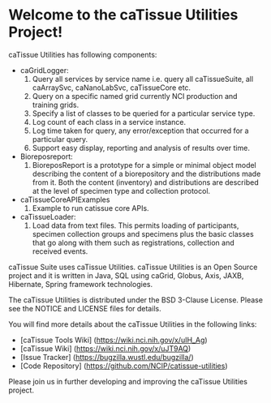 Welcome to the caTissue Utilities Project!
=====================================

caTissue Utilities has following components:
* caGridLogger: 
	1. Query all services by service name i.e. query all caTissueSuite, all caArraySvc, caNanoLabSvc, caTissueCore etc.
	2. Query on a specific named grid currently NCI production and training grids.
	3.  Specify a list of classes to be queried for a particular service type.
	4.  Log count of each class in a service instance. 
	5.  Log time taken for query, any error/exception that occurred for a particular query.
	6.  Support easy display, reporting and analysis of results over time.
* Bioreposreport:
	1.  BioreposReport is a prototype for a simple or minimal object model describing the content of a biorepository and the distributions made from it. Both the content (inventory) and distributions are described at the level of specimen type and collection protocol.
* caTissueCoreAPIExamples
	1.  Example to run catissue core APIs.
* caTissueLoader:
	1.  Load data from text files. This permits loading of participants, specimen collection groups and specimens plus the basic classes that go along with them such as registrations, collection and received events.
	

caTissue Suite uses caTissue Utilities. caTissue Utilities is an Open Source project and it is written in Java, SQL using caGrid, Globus, Axis, JAXB, Hibernate, Spring framework technologies.

The caTissue Utilities is distributed under the BSD 3-Clause License.
Please see the NOTICE and LICENSE files for details.

You will find more details about the caTissue Utilities in the following links:
 * [caTissue Tools Wiki] (https://wiki.nci.nih.gov/x/uIH_Ag)
 * [caTissue Wiki] (https://wiki.nci.nih.gov/x/uJT9AQ)
 * [Issue Tracker] (https://bugzilla.wustl.edu/bugzilla/)
 * [Code Repository] (https://github.com/NCIP/catissue-utilities)

Please join us in further developing and improving the caTissue Utilities project.

 
